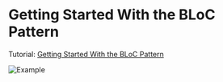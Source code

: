 # Getting Started With the BLoC Pattern
Tutorial: [Getting Started With the BLoC Pattern](https://www.raywenderlich.com/31973428-getting-started-with-the-bloc-pattern)

![Example](example.gif)